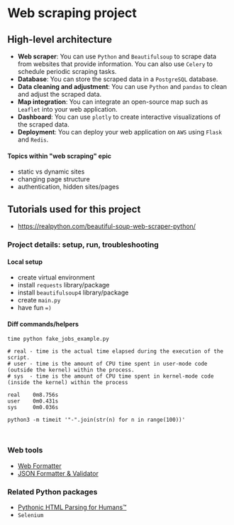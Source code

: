 # Web scraping project

## High-level architecture

- **Web scraper**: You can use `Python` and `Beautifulsoup` to scrape data from websites that provide information. You can also use `Celery` to schedule periodic scraping tasks.
- **Database**: You can store the scraped data in a `PostgreSQL` database.
- **Data cleaning and adjustment**: You can use `Python` and `pandas` to clean and adjust the scraped data.
- **Map integration**: You can integrate an open-source map such as `Leaflet` into your web application.
- **Dashboard**: You can use `plotly` to create interactive visualizations of the scraped data.
- **Deployment**: You can deploy your web application on `AWS` using `Flask` and `Redis`.

#### Topics within "web scraping" epic

- static vs dynamic sites
- changing page structure
- authentication, hidden sites/pages

## Tutorials used for this project

- https://realpython.com/beautiful-soup-web-scraper-python/
  
### Project details: setup, run, troubleshooting

#### Local setup

- create virtual environment
- install `requests` library/package
- install `beautifulsoup4` library/package
- create `main.py`
- have fun `=)` 


#### Diff commands/helpers

```shell
time python fake_jobs_example.py

# real - time is the actual time elapsed during the execution of the script.
# user - time is the amount of CPU time spent in user-mode code (outside the kernel) within the process.
# sys  - time is the amount of CPU time spent in kernel-mode code (inside the kernel) within the process

real    0m8.756s
user    0m0.431s
sys     0m0.036s

python3 -m timeit '"-".join(str(n) for n in range(100))'



```

### Web tools

- [Web Formatter](https://webformatter.com)
- [JSON Formatter & Validator ](https://jsonformatter.curiousconcept.com/)
  
### Related Python packages

- [Pythonic HTML Parsing for Humans™](https://github.com/psf/requests-html)
- `Selenium`
